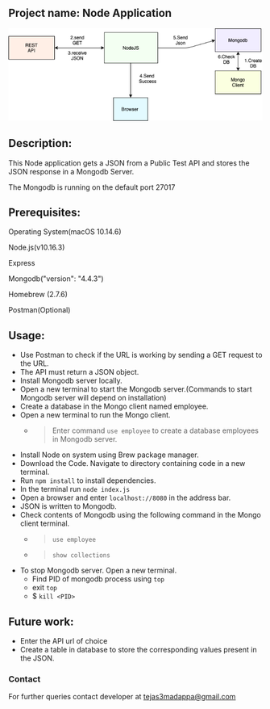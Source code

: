 
## Project name: Node Application


![](Architecture.png)








## Description: 
This Node application gets a JSON from a Public Test API and stores the JSON response in a Mongodb Server.

The Mongodb is running on the default port 27017




## Prerequisites:
Operating System(macOS 10.14.6)

Node.js(v10.16.3)

Express

Mongodb("version": "4.4.3")

Homebrew (2.7.6)

Postman(Optional)



## Usage:
- Use Postman to check if the URL is working by sending a GET request to the URL. 
- The API must return a JSON object.
- Install Mongodb server locally.
- Open a new terminal to start the Mongodb server.(Commands to start Mongodb server will depend on installation)
- Create a database in the Mongo client named employee.
- Open a new terminal to run the Mongo client.
  - > Enter command ```use employee``` to create a database employees in Mongodb server.
- Install Node on system using Brew package manager.
- Download the Code. Navigate to directory containing code in a new terminal.
- Run ```npm install``` to install dependencies.
- In the terminal run ```node index.js```
- Open a browser and enter ```localhost://8080``` in the address bar.
- JSON is written to Mongodb.
- Check contents of Mongodb using the following command in the Mongo client terminal.
  - >```use employee```
  - >```show collections```
- To stop Mongodb server. Open a new terminal.
   - Find PID of mongodb process using ```top``` 
   - exit ```top```
   - $ ```kill <PID>```
## Future work:
- Enter the API url of choice
- Create a table in database to store the corresponding values present in the JSON.

### Contact
For further queries contact developer at tejas3madappa@gmail.com


